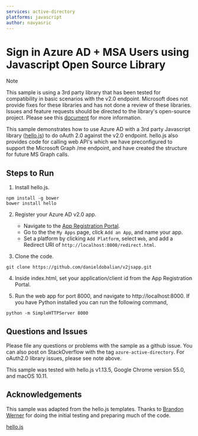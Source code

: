```yaml
---
services: active-directory
platforms: javascript
author: navyasric
---
```


# Sign in Azure AD + MSA Users using Javascript Open Source Library

> [!NOTE]
> This sample is using a 3rd party library that has been tested for compatibility in basic scenarios with the v2.0 endpoint.  Microsoft does not provide fixes for these libraries and has not done a review of these libraries.  Issues and feature requests should be directed to the library's open-source project.  Please see this [document](https://docs.microsoft.com/en-us/azure/active-directory/develop/active-directory-v2-libraries) for more information.   
> 
>

This sample demonstrates how to use Azure AD with a 3rd party Javascript library ([hello.js](https://github.com/MrSwitch/hello.js)) to do oAuth 2.0 against the v2.0 endpoint.  hello.js also provides code for calling web API's which we have preconfigured to support the Microsoft Graph /me endpoint, and have created the structure for future MS Graph calls.  

## Steps to Run

1. Install hello.js.

  ```
  npm install -g bower
  bower install hello
  ```

2. Register your Azure AD v2.0 app. 
    - Navigate to the [App Registration Portal](https://identity.microsoft.com). 
    - Go to the the `My Apps` page, click `Add an App`, and name your app.  
    - Set a platform by clicking `Add Platform`, select `Web`, and add a Redirect URI of ```http://localhost:8000/redirect.html```.

3. Clone the code.
  ```
  git clone https://github.com/danieldobalian/v2jsapp.git
  ```

4. Inside index.html, set your application/client id from the App Registration Portal. 

5. Run the web app for port 8000, and navigate to http://localhost:8000. If you have Python installed you can run the following command, 

  ```
  python -m SimpleHTTPServer 8000
  ```

## Questions and Issues

Please file any questions or problems with the sample as a github issue.  You can also post on StackOverflow with the tag ```azure-active-directory```.  For oAuth2.0 library issues, please see note above. 

This sample was tested with hello.js v1.13.5, Google Chrome version 55.0, and macOS 10.11.

## Acknowledgements

This sample was adapted from the hello.js templates.  Thanks to [Brandon Werner](https://github.com/xerners) for doing the initial testing and preparing much of the code. 

[hello.js](https://github.com/MrSwitch/hello.js)
